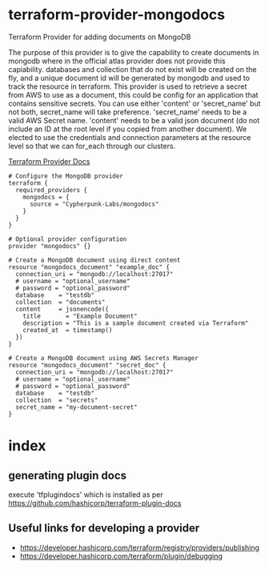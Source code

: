 # terraform-provider-mongodocs
Terraform Provider for adding documents on MongoDB

The purpose of this provider is to give the capability to create documents in mongodb where in the official atlas provider does not provide this capiability.
databases and collection that do not exist will be created on the fly, and a unique document id will be generated by mongodb and used to track the resource in terraform.
This provider is used to retrieve a secret from AWS to use as a document, this could be config for an application that contains sensitive secrets. 
You can use either 'content' or 'secret_name' but not both, secret_name will take preference. 
'secret_name' needs to be a valid AWS Secret name. 
'content' needs to be a valid json document (do not include an ID at the root level if you copied from another document).
We elected to use the credentials and connection parameters at the resource level so that we can for_each through our clusters. 

[Terraform Provider Docs](docs/index.md)

```
# Configure the MongoDB provider
terraform {
  required_providers {
    mongodocs = {
      source = "Cypherpunk-Labs/mongodocs"
    }
  }
}

# Optional provider configuration
provider "mongodocs" {}

# Create a MongoDB document using direct content
resource "mongodocs_document" "example_doc" {
  connection_uri = "mongodb://localhost:27017"
  # username = "optional_username"
  # password = "optional_password"
  database    = "testdb"
  collection  = "documents"
  content     = jsonencode({
    title       = "Example Document"
    description = "This is a sample document created via Terraform"
    created_at  = timestamp()
  })
}

# Create a MongoDB document using AWS Secrets Manager
resource "mongodocs_document" "secret_doc" {
  connection_uri = "mongodb://localhost:27017"
  # username = "optional_username"
  # password = "optional_password"
  database    = "testdb"
  collection  = "secrets"
  secret_name = "my-document-secret"
}
```

# index

## generating plugin docs

execute 'tfplugindocs' which is installed as per https://github.com/hashicorp/terraform-plugin-docs

## Useful links for developing a provider 

- https://developer.hashicorp.com/terraform/registry/providers/publishing
- https://developer.hashicorp.com/terraform/plugin/debugging